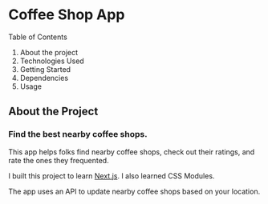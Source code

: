 # Coffee Shop App

Table of Contents

1. About the project
2. Technologies Used
3. Getting Started
4. Dependencies
5. Usage

## About the Project

### Find the best nearby coffee shops.

This app helps folks find nearby coffee shops, check out their ratings, and rate the ones they frequented.

I built this project to learn [Next.js](https://nextjs.org/). I also learned CSS Modules.

The app uses an API to update nearby coffee shops based on your location.

